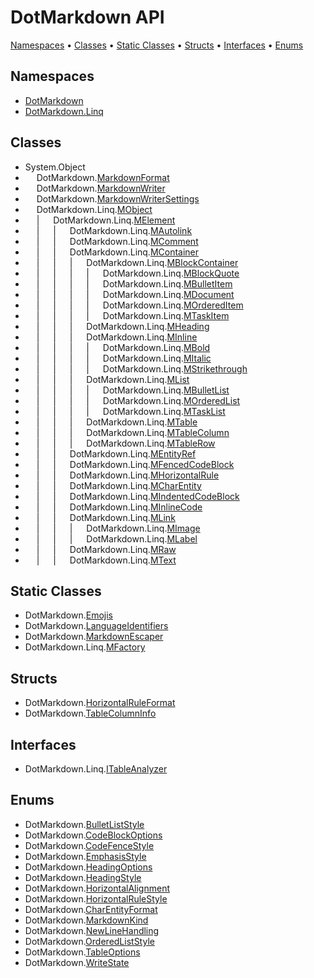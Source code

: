 # DotMarkdown API

[Namespaces](#namespaces) &#x2022; [Classes](#classes) &#x2022; [Static Classes](#static-classes) &#x2022; [Structs](#structs) &#x2022; [Interfaces](#interfaces) &#x2022; [Enums](#enums)

## Namespaces

* [DotMarkdown](DotMarkdown/README.md)
* [DotMarkdown.Linq](DotMarkdown/Linq/README.md)

## Classes

*  System\.Object
* &emsp; DotMarkdown\.[MarkdownFormat](DotMarkdown/MarkdownFormat/README.md)
* &emsp; DotMarkdown\.[MarkdownWriter](DotMarkdown/MarkdownWriter/README.md)
* &emsp; DotMarkdown\.[MarkdownWriterSettings](DotMarkdown/MarkdownWriterSettings/README.md)
* &emsp; DotMarkdown\.Linq\.[MObject](DotMarkdown/Linq/MObject/README.md)
* &emsp; \| &emsp; DotMarkdown\.Linq\.[MElement](DotMarkdown/Linq/MElement/README.md)
* &emsp; \| &emsp; \| &emsp; DotMarkdown\.Linq\.[MAutolink](DotMarkdown/Linq/MAutolink/README.md)
* &emsp; \| &emsp; \| &emsp; DotMarkdown\.Linq\.[MComment](DotMarkdown/Linq/MComment/README.md)
* &emsp; \| &emsp; \| &emsp; DotMarkdown\.Linq\.[MContainer](DotMarkdown/Linq/MContainer/README.md)
* &emsp; \| &emsp; \| &emsp; \| &emsp; DotMarkdown\.Linq\.[MBlockContainer](DotMarkdown/Linq/MBlockContainer/README.md)
* &emsp; \| &emsp; \| &emsp; \| &emsp; \| &emsp; DotMarkdown\.Linq\.[MBlockQuote](DotMarkdown/Linq/MBlockQuote/README.md)
* &emsp; \| &emsp; \| &emsp; \| &emsp; \| &emsp; DotMarkdown\.Linq\.[MBulletItem](DotMarkdown/Linq/MBulletItem/README.md)
* &emsp; \| &emsp; \| &emsp; \| &emsp; \| &emsp; DotMarkdown\.Linq\.[MDocument](DotMarkdown/Linq/MDocument/README.md)
* &emsp; \| &emsp; \| &emsp; \| &emsp; \| &emsp; DotMarkdown\.Linq\.[MOrderedItem](DotMarkdown/Linq/MOrderedItem/README.md)
* &emsp; \| &emsp; \| &emsp; \| &emsp; \| &emsp; DotMarkdown\.Linq\.[MTaskItem](DotMarkdown/Linq/MTaskItem/README.md)
* &emsp; \| &emsp; \| &emsp; \| &emsp; DotMarkdown\.Linq\.[MHeading](DotMarkdown/Linq/MHeading/README.md)
* &emsp; \| &emsp; \| &emsp; \| &emsp; DotMarkdown\.Linq\.[MInline](DotMarkdown/Linq/MInline/README.md)
* &emsp; \| &emsp; \| &emsp; \| &emsp; \| &emsp; DotMarkdown\.Linq\.[MBold](DotMarkdown/Linq/MBold/README.md)
* &emsp; \| &emsp; \| &emsp; \| &emsp; \| &emsp; DotMarkdown\.Linq\.[MItalic](DotMarkdown/Linq/MItalic/README.md)
* &emsp; \| &emsp; \| &emsp; \| &emsp; \| &emsp; DotMarkdown\.Linq\.[MStrikethrough](DotMarkdown/Linq/MStrikethrough/README.md)
* &emsp; \| &emsp; \| &emsp; \| &emsp; DotMarkdown\.Linq\.[MList](DotMarkdown/Linq/MList/README.md)
* &emsp; \| &emsp; \| &emsp; \| &emsp; \| &emsp; DotMarkdown\.Linq\.[MBulletList](DotMarkdown/Linq/MBulletList/README.md)
* &emsp; \| &emsp; \| &emsp; \| &emsp; \| &emsp; DotMarkdown\.Linq\.[MOrderedList](DotMarkdown/Linq/MOrderedList/README.md)
* &emsp; \| &emsp; \| &emsp; \| &emsp; \| &emsp; DotMarkdown\.Linq\.[MTaskList](DotMarkdown/Linq/MTaskList/README.md)
* &emsp; \| &emsp; \| &emsp; \| &emsp; DotMarkdown\.Linq\.[MTable](DotMarkdown/Linq/MTable/README.md)
* &emsp; \| &emsp; \| &emsp; \| &emsp; DotMarkdown\.Linq\.[MTableColumn](DotMarkdown/Linq/MTableColumn/README.md)
* &emsp; \| &emsp; \| &emsp; \| &emsp; DotMarkdown\.Linq\.[MTableRow](DotMarkdown/Linq/MTableRow/README.md)
* &emsp; \| &emsp; \| &emsp; DotMarkdown\.Linq\.[MEntityRef](DotMarkdown/Linq/MEntityRef/README.md)
* &emsp; \| &emsp; \| &emsp; DotMarkdown\.Linq\.[MFencedCodeBlock](DotMarkdown/Linq/MFencedCodeBlock/README.md)
* &emsp; \| &emsp; \| &emsp; DotMarkdown\.Linq\.[MHorizontalRule](DotMarkdown/Linq/MHorizontalRule/README.md)
* &emsp; \| &emsp; \| &emsp; DotMarkdown\.Linq\.[MCharEntity](DotMarkdown/Linq/MCharEntity/README.md)
* &emsp; \| &emsp; \| &emsp; DotMarkdown\.Linq\.[MIndentedCodeBlock](DotMarkdown/Linq/MIndentedCodeBlock/README.md)
* &emsp; \| &emsp; \| &emsp; DotMarkdown\.Linq\.[MInlineCode](DotMarkdown/Linq/MInlineCode/README.md)
* &emsp; \| &emsp; \| &emsp; DotMarkdown\.Linq\.[MLink](DotMarkdown/Linq/MLink/README.md)
* &emsp; \| &emsp; \| &emsp; \| &emsp; DotMarkdown\.Linq\.[MImage](DotMarkdown/Linq/MImage/README.md)
* &emsp; \| &emsp; \| &emsp; \| &emsp; DotMarkdown\.Linq\.[MLabel](DotMarkdown/Linq/MLabel/README.md)
* &emsp; \| &emsp; \| &emsp; DotMarkdown\.Linq\.[MRaw](DotMarkdown/Linq/MRaw/README.md)
* &emsp; \| &emsp; \| &emsp; DotMarkdown\.Linq\.[MText](DotMarkdown/Linq/MText/README.md)

## Static Classes

* DotMarkdown\.[Emojis](DotMarkdown/Emojis/README.md)
* DotMarkdown\.[LanguageIdentifiers](DotMarkdown/LanguageIdentifiers/README.md)
* DotMarkdown\.[MarkdownEscaper](DotMarkdown/MarkdownEscaper/README.md)
* DotMarkdown\.Linq\.[MFactory](DotMarkdown/Linq/MFactory/README.md)

## Structs

* DotMarkdown\.[HorizontalRuleFormat](DotMarkdown/HorizontalRuleFormat/README.md)
* DotMarkdown\.[TableColumnInfo](DotMarkdown/TableColumnInfo/README.md)

## Interfaces

* DotMarkdown\.Linq\.[ITableAnalyzer](DotMarkdown/Linq/ITableAnalyzer/README.md)

## Enums

* DotMarkdown\.[BulletListStyle](DotMarkdown/BulletListStyle/README.md)
* DotMarkdown\.[CodeBlockOptions](DotMarkdown/CodeBlockOptions/README.md)
* DotMarkdown\.[CodeFenceStyle](DotMarkdown/CodeFenceStyle/README.md)
* DotMarkdown\.[EmphasisStyle](DotMarkdown/EmphasisStyle/README.md)
* DotMarkdown\.[HeadingOptions](DotMarkdown/HeadingOptions/README.md)
* DotMarkdown\.[HeadingStyle](DotMarkdown/HeadingStyle/README.md)
* DotMarkdown\.[HorizontalAlignment](DotMarkdown/HorizontalAlignment/README.md)
* DotMarkdown\.[HorizontalRuleStyle](DotMarkdown/HorizontalRuleStyle/README.md)
* DotMarkdown\.[CharEntityFormat](DotMarkdown/CharEntityFormat/README.md)
* DotMarkdown\.[MarkdownKind](DotMarkdown/MarkdownKind/README.md)
* DotMarkdown\.[NewLineHandling](DotMarkdown/NewLineHandling/README.md)
* DotMarkdown\.[OrderedListStyle](DotMarkdown/OrderedListStyle/README.md)
* DotMarkdown\.[TableOptions](DotMarkdown/TableOptions/README.md)
* DotMarkdown\.[WriteState](DotMarkdown/WriteState/README.md)
